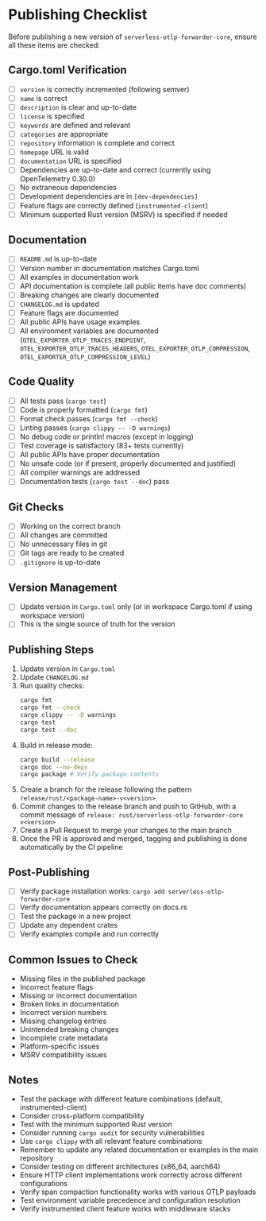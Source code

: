# Publishing Checklist

Before publishing a new version of `serverless-otlp-forwarder-core`, ensure all these items are checked:

## Cargo.toml Verification
- [ ] `version` is correctly incremented (following semver)
- [ ] `name` is correct
- [ ] `description` is clear and up-to-date
- [ ] `license` is specified
- [ ] `keywords` are defined and relevant
- [ ] `categories` are appropriate
- [ ] `repository` information is complete and correct
- [ ] `homepage` URL is valid
- [ ] `documentation` URL is specified
- [ ] Dependencies are up-to-date and correct (currently using OpenTelemetry 0.30.0)
- [ ] No extraneous dependencies
- [ ] Development dependencies are in `[dev-dependencies]`
- [ ] Feature flags are correctly defined (`instrumented-client`)
- [ ] Minimum supported Rust version (MSRV) is specified if needed

## Documentation
- [ ] `README.md` is up-to-date
- [ ] Version number in documentation matches Cargo.toml
- [ ] All examples in documentation work
- [ ] API documentation is complete (all public items have doc comments)
- [ ] Breaking changes are clearly documented
- [ ] `CHANGELOG.md` is updated
- [ ] Feature flags are documented
- [ ] All public APIs have usage examples
- [ ] All environment variables are documented (`OTEL_EXPORTER_OTLP_TRACES_ENDPOINT`, `OTEL_EXPORTER_OTLP_TRACES_HEADERS`, `OTEL_EXPORTER_OTLP_COMPRESSION`, `OTEL_EXPORTER_OTLP_COMPRESSION_LEVEL`)

## Code Quality
- [ ] All tests pass (`cargo test`)
- [ ] Code is properly formatted (`cargo fmt`)
- [ ] Format check passes (`cargo fmt --check`)
- [ ] Linting passes (`cargo clippy -- -D warnings`)
- [ ] No debug code or println! macros (except in logging)
- [ ] Test coverage is satisfactory (83+ tests currently)
- [ ] All public APIs have proper documentation
- [ ] No unsafe code (or if present, properly documented and justified)
- [ ] All compiler warnings are addressed
- [ ] Documentation tests (`cargo test --doc`) pass

## Git Checks
- [ ] Working on the correct branch
- [ ] All changes are committed
- [ ] No unnecessary files in git
- [ ] Git tags are ready to be created
- [ ] `.gitignore` is up-to-date

## Version Management
- [ ] Update version in `Cargo.toml` only (or in workspace Cargo.toml if using workspace version)
- [ ] This is the single source of truth for the version

## Publishing Steps
1. Update version in `Cargo.toml`
2. Update `CHANGELOG.md`
3. Run quality checks:
   ```bash
   cargo fmt
   cargo fmt --check
   cargo clippy -- -D warnings
   cargo test
   cargo test --doc
   ```
4. Build in release mode:
   ```bash
   cargo build --release
   cargo doc --no-deps
   cargo package # Verify package contents
   ```
5. Create a branch for the release following the pattern `release/rust/<package-name>-v<version>`
6. Commit changes to the release branch and push to GitHub, with a commit message of `release: rust/serverless-otlp-forwarder-core v<version>`
7. Create a Pull Request to merge your changes to the main branch
8. Once the PR is approved and merged, tagging and publishing is done automatically by the CI pipeline

## Post-Publishing
- [ ] Verify package installation works: `cargo add serverless-otlp-forwarder-core`
- [ ] Verify documentation appears correctly on docs.rs
- [ ] Test the package in a new project
- [ ] Update any dependent crates
- [ ] Verify examples compile and run correctly

## Common Issues to Check
- Missing files in the published package
- Incorrect feature flags
- Missing or incorrect documentation
- Broken links in documentation
- Incorrect version numbers
- Missing changelog entries
- Unintended breaking changes
- Incomplete crate metadata
- Platform-specific issues
- MSRV compatibility issues

## Notes
- Test the package with different feature combinations (default, instrumented-client)
- Consider cross-platform compatibility
- Test with the minimum supported Rust version
- Consider running `cargo audit` for security vulnerabilities
- Use `cargo clippy` with all relevant feature combinations
- Remember to update any related documentation or examples in the main repository
- Consider testing on different architectures (x86_64, aarch64)
- Ensure HTTP client implementations work correctly across different configurations
- Verify span compaction functionality works with various OTLP payloads
- Test environment variable precedence and configuration resolution
- Verify instrumented client feature works with middleware stacks 